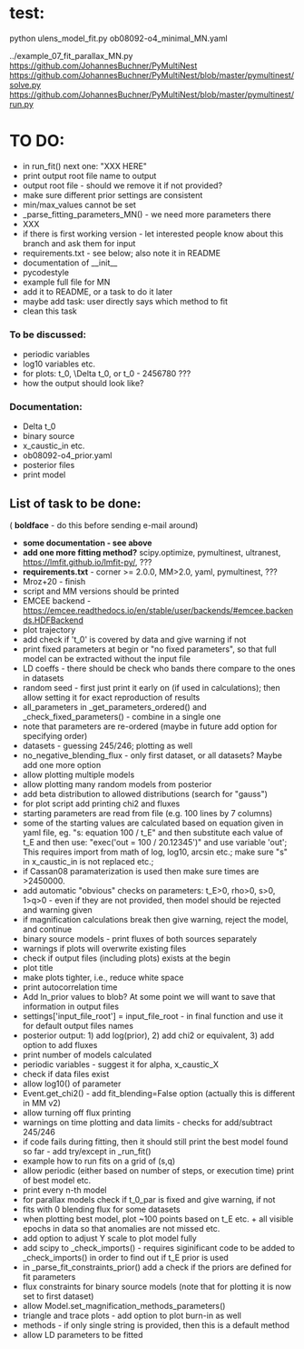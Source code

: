 # test:
python ulens_model_fit.py ob08092-o4_minimal_MN.yaml

../example_07_fit_parallax_MN.py
https://github.com/JohannesBuchner/PyMultiNest
https://github.com/JohannesBuchner/PyMultiNest/blob/master/pymultinest/solve.py
https://github.com/JohannesBuchner/PyMultiNest/blob/master/pymultinest/run.py

# TO DO:
 - in run_fit() next one: "XXX HERE"
 - print output root file name to output
 - output root file - should we remove it if not provided?
 - make sure different prior settings are consistent
 - min/max_values cannot be set
 - _parse_fitting_parameters_MN() - we need more parameters there
 - XXX
 - if there is first working version - let interested people know about this branch and ask them for input
 - requirements.txt - see below; also note it in README
 - documentation of \_\_init\_\_
 - pycodestyle
 - example full file for MN
 - add it to README, or a task to do it later
 - maybe add task: user directly says which method to fit
 - clean this task

### To be discussed:

- periodic variables
- log10 variables etc.
- for plots: t_0, \Delta t_0, or t_0 - 2456780 ???
- how the output should look like?

### Documentation:
- Delta t_0
- binary source
- x_caustic_in etc.
- ob08092-o4_prior.yaml
- posterior files
- print model

## List of task to be done:

( **boldface** - do this before sending e-mail around)

- **some documentation - see above**
- **add one more fitting method?** scipy.optimize, pymultinest, ultranest, https://lmfit.github.io/lmfit-py/, ???
- **requirements.txt** - corner >= 2.0.0, MM>2.0, yaml, pymultinest, ???
- Mroz+20 - finish
- script and MM versions should be printed
- EMCEE backend - https://emcee.readthedocs.io/en/stable/user/backends/#emcee.backends.HDFBackend
- plot trajectory
- add check if 't_0' is covered by data and give warning if not
- print fixed parameters at begin or "no fixed parameters", so that full model can be extracted without the input file
- LD coeffs - there should be check who bands there compare to the ones in datasets
- random seed - first just print it early on (if used in calculations); then allow setting it for exact reproduction of results
- all_parameters in _get_parameters_ordered() and _check_fixed_parameters() - combine in a single one
- note that parameters are re-ordered (maybe in future add option for specifying order)
- datasets - guessing 245/246; plotting as well
- no_negative_blending_flux - only first dataset, or all datasets? Maybe add one more option
- allow plotting multiple models
- allow plotting many random models from posterior
- add beta distribution to allowed distributions (search for "gauss")
- for plot script add printing chi2 and fluxes
- starting parameters are read from file (e.g. 100 lines by 7 columns)
- some of the starting values are calculated based on equation given in yaml file, eg. "s: equation 100 / t_E" and then substitute each value of t_E and then use: "exec('out = 100 / 20.12345')" and use variable 'out'; This requires import from math of log, log10, arcsin etc.; make sure "s" in x_caustic_in is not replaced etc.; 
- if Cassan08 paramaterization is used then make sure times are >2450000.
- add automatic "obvious" checks on parameters: t_E>0, rho>0, s>0, 1>q>0 - even if they are not provided, then model should be rejected and warning given
- if magnification calculations break then give warning, reject the model, and continue
- binary source models - print fluxes of both sources separately
- warnings if plots will overwrite existing files
- check if output files (including plots) exists at the begin
- plot title
- make plots tighter, i.e., reduce white space
- print autocorrelation time
- Add ln_prior values to blob? At some point we will want to save that information in output files
- settings['input_file_root'] = input_file_root - in final function and use it for default output files names
- posterior output: 1) add log(prior), 2) add chi2 or equivalent, 3) add option to add fluxes
- print number of models calculated
- periodic variables - suggest it for alpha, x_caustic_X
- check if data files exist
- allow log10() of parameter
- Event.get_chi2() - add fit_blending=False option (actually this is different in MM v2)
- allow turning off flux printing
- warnings on time plotting and data limits - checks for add/subtract 245/246
- if code fails during fitting, then it should still print the best model found so far - add try/except in _run_fit()
- example how to run fits on a grid of (s,q)
- allow periodic (either based on number of steps, or execution time) print of best model etc.
- print every n-th model
- for parallax models check if t_0_par is fixed and give warning, if not
- fits with 0 blending flux for some datasets
- when plotting best model, plot ~100 points based on t_E etc. + all visible epochs in data so that anomalies are not missed etc.
- add option to adjust Y scale to plot model fully
- add scipy to _check_imports() - requires siginificant code to be added to _check_imports() in order to find out if t_E prior is used
- in _parse_fit_constraints_prior() add a check if the priors are defined for fit parameters
- flux constraints for binary source models (note that for plotting it is now set to first dataset)
- allow Model.set_magnification_methods_parameters()
- triangle and trace plots - add option to plot burn-in as well
- methods - if only single string is provided, then this is a default method
- allow LD parameters to be fitted
